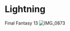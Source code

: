 # Lightning
Final Fantasy 13 
![IMG_0873](https://user-images.githubusercontent.com/104557692/165708623-bcaa1c1e-6278-4259-95f5-0889c3358854.jpg)

